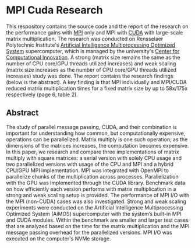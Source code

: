 # MPI Cuda Research
This respository contains the source code and the report of the research on the performance gains with [MPI](https://www.open-mpi.org/) only and MPI with [CUDA](https://developer.nvidia.com/cuda-toolkit) with large-scale matrix multiplication. The research was conducted on Rensselaer Polytechnic Institute's [Artificial Intelligence Multiprocessing Optimized System](https://cci.rpi.edu/aimos) supercomputer, which is managed by the university's [Center for Computational Innovation](https://docs.cci.rpi.edu/). A strong (matrix size remains the same as the number of CPU core/GPU threads utilized increases) and weak scaling (matrix size increases as the number of CPU core/GPU threads utilized increases) study was done. The report contains the research findings (below is the abstract). A key finding is that MPI individually and MPI/CUDA reduced matrix multiplication times for a fixed matrix size by up to 58x/175x respectively (page 6, table 2).

## Abstract
The study of parallel message passing, CUDA, and their combination is important for understanding how common, but computationally expensive, operations can be parallelized. Matrix multiply is one such operation; as the dimensions of the matrices increases, the computation becomes expensive. In this paper, we research and compare three implementations of matrix multiply with square matrices: a serial version with solely CPU usage and two parallelized versions with usage of the CPU and MPI and a hybrid CPU/GPU MPI implementation. MPI was integrated with OpenMPI to parallelize chunks of the multiplication across processes. Parallelization with the GPU was implemented through the CUDA library. Benchmark data on how efficiently each version performs with matrix multiplication in a strong and weak scaling setup is provided. The performance of MPI I/O with the MPI (non-CUDA) cases was also investigated. Strong and weak scaling experiments were conducted on the  Artificial Intelligence Multiprocessing Optimized System (AiMOS) supercomputer with the system’s built-in MPI and CUDA modules. Within the benchmark are smaller and larger test cases that are analyzed based on the time for the matrix multiplication and the MPI message passing overhead for the parallelized versions. MPI I/O was executed on the computer's NVMe storage.